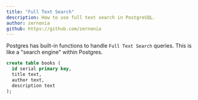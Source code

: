 ```yaml
---
title: "Full Text Search"
description: How to use full text search in PostgreSQL.
author: zernonia
github: https://github.com/zernonia
---
```


Postgres has built-in functions to handle `Full Text Search` queries. This is like a "search engine" within Postgres.

```sql
create table books (
  id serial primary key,
  title text,
  author text,
  description text
);
```


